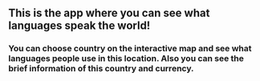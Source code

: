 ## This is the app where you can see what languages speak the world! 
### You can choose country on the interactive map and see what languages people use in this location. Also you can see the brief information of this country and currency. 

